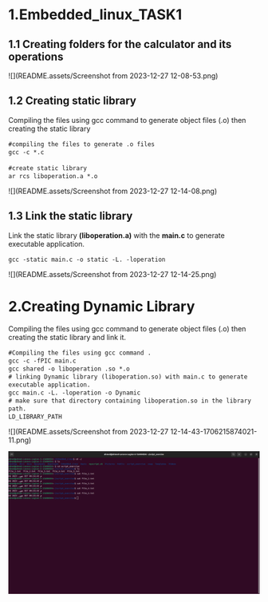 # 1.Embedded_linux_TASK1

## 1.1 Creating folders for the calculator and its operations

![](README.assets/Screenshot from 2023-12-27 12-08-53.png)

## 1.2 Creating static library 

Compiling the files using gcc command to generate object files (.o) then creating the static library

```
#compiling the files to generate .o files
gcc -c *.c 

#create static library
ar rcs liboperation.a *.o
```

![](README.assets/Screenshot from 2023-12-27 12-14-08.png)

## 1.3 Link the static library 

Link the static library **(liboperation.a)** with the **main.c** to generate executable application.

```
gcc -static main.c -o static -L. -loperation
```

![](README.assets/Screenshot from 2023-12-27 12-14-25.png)

 # 2.Creating Dynamic Library

Compiling the files using gcc command to generate object files (.o) then creating the static library and link it.

```
#Compiling the files using gcc command .
gcc -c -fPIC main.c
gcc shared -o liboperation .so *.o
# linking Dynamic library (liboperation.so) with main.c to generate executable application.
gcc main.c -L. -loperation -o Dynamic
# make sure that directory containing liboperation.so in the library path. 
LD_LIBRARY_PATH
```

![](README.assets/Screenshot from 2023-12-27 12-14-43-1706215874021-11.png)

![](README.assets/examm.png)



